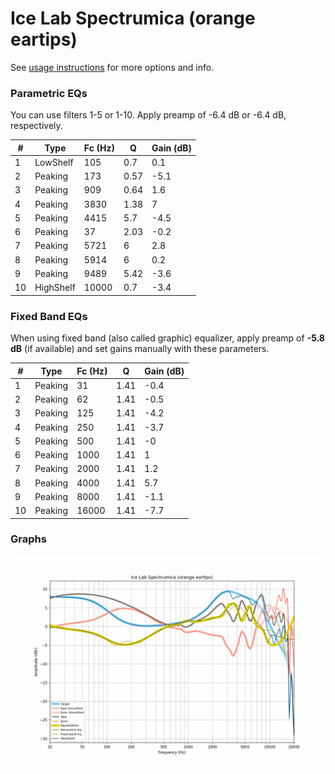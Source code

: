 # Ice Lab Spectrumica (orange eartips)
See [usage instructions](https://github.com/jaakkopasanen/AutoEq#usage) for more options and info.

### Parametric EQs
You can use filters 1-5 or 1-10. Apply preamp of -6.4 dB or -6.4 dB, respectively.

|   # | Type      |   Fc (Hz) |    Q |   Gain (dB) |
|-----|-----------|-----------|------|-------------|
|   1 | LowShelf  |       105 | 0.7  |         0.1 |
|   2 | Peaking   |       173 | 0.57 |        -5.1 |
|   3 | Peaking   |       909 | 0.64 |         1.6 |
|   4 | Peaking   |      3830 | 1.38 |         7   |
|   5 | Peaking   |      4415 | 5.7  |        -4.5 |
|   6 | Peaking   |        37 | 2.03 |        -0.2 |
|   7 | Peaking   |      5721 | 6    |         2.8 |
|   8 | Peaking   |      5914 | 6    |         0.2 |
|   9 | Peaking   |      9489 | 5.42 |        -3.6 |
|  10 | HighShelf |     10000 | 0.7  |        -3.4 |

### Fixed Band EQs
When using fixed band (also called graphic) equalizer, apply preamp of **-5.8 dB** (if available) and set gains manually with these parameters.

|   # | Type    |   Fc (Hz) |    Q |   Gain (dB) |
|-----|---------|-----------|------|-------------|
|   1 | Peaking |        31 | 1.41 |        -0.4 |
|   2 | Peaking |        62 | 1.41 |        -0.5 |
|   3 | Peaking |       125 | 1.41 |        -4.2 |
|   4 | Peaking |       250 | 1.41 |        -3.7 |
|   5 | Peaking |       500 | 1.41 |        -0   |
|   6 | Peaking |      1000 | 1.41 |         1   |
|   7 | Peaking |      2000 | 1.41 |         1.2 |
|   8 | Peaking |      4000 | 1.41 |         5.7 |
|   9 | Peaking |      8000 | 1.41 |        -1.1 |
|  10 | Peaking |     16000 | 1.41 |        -7.7 |

### Graphs
![](./Ice%20Lab%20Spectrumica%20(orange%20eartips).png)
